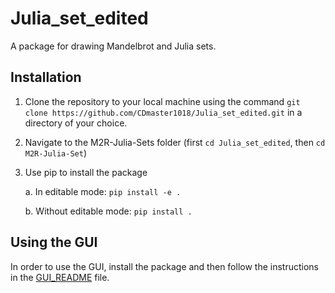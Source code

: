 # Julia_set_edited
A package for drawing Mandelbrot and Julia sets.
## Installation
1. Clone the repository to your local machine using the command
`git clone https://github.com/CDmaster1018/Julia_set_edited.git`
in a directory of your choice.
2. Navigate to the M2R-Julia-Sets folder (first `cd Julia_set_edited`, then `cd M2R-Julia-Set`)
3. Use pip to install the package
    
    a. In editable mode: `pip install -e .`
    
    b. Without editable mode: `pip install .`
## Using the GUI
In order to use the GUI, install the package and then follow the instructions in the [GUI_README](./GUI_README.md) file.

